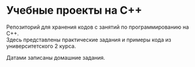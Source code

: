 # Учебные проекты на C++

Репозиторий для хранения кодов с занятий по программированию на C++.  
Здесь представлены практические задания и примеры кода из университетского 2 курса.

Датами записаны домашние задания.
